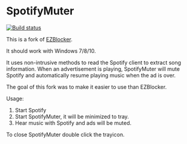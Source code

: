 SpotifyMuter
============

[![Build status](https://ci.appveyor.com/api/projects/status/su69kmy9ma8csmma/branch/master?svg=true)](https://ci.appveyor.com/project/Maschmi/spotifymuter/branch/master)

This is a fork of [EZBlocker](https://github.com/Xeroday/Spotify-Ad-Blocker).

It should work with Windows 7/8/10.

It uses non-intrusive methods to read the Spotify client to extract song information. When an advertisement is playing, SpotifyMuter will mute Spotify and automatically resume playing music when the ad is over.

The goal of this fork was to make it easier to use than EZBlocker.

Usage:

1. Start Spotify
2. Start SpotifyMuter, it will be minimized to tray.
3. Hear music with Spotify and ads will be muted.

To close SpotifyMuter double click the trayicon.
